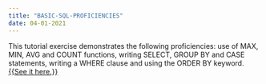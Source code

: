 ```yaml
---
title: "BASIC-SQL-PROFICIENCIES"
date: 04-01-2021
---
```

This tutorial exercise demonstrates the following proficiencies: use of MAX, MIN, AVG and COUNT functions, writing SELECT, GROUP BY and CASE statements, writing a WHERE clause and using the ORDER BY keyword. <a href="{{https://bit.ly/3rJLLBI}}">{{See it here.}}</a>

